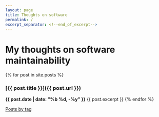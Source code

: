 ```yaml
---
layout: page
title: Thoughts on software
permalink: /
excerpt_separator: <!--end_of_excerpt-->
---
```



# My thoughts on software maintainability

{% for post in site.posts %}
### [{{ post.title }}]({{ post.url }})
**{{ post.date | date: "%b %d, -%y" }}**
{{ post.excerpt }}
{% endfor %}




[Posts by tag](/tags)

